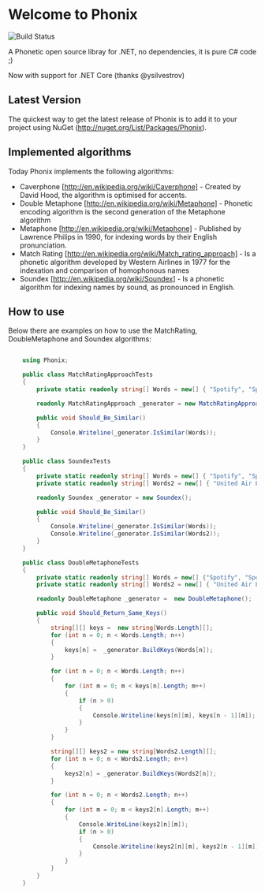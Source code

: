 Welcome to Phonix
======

![Build Status](https://spboyer.visualstudio.com/_apis/public/build/definitions/ee34cf34-44bc-4b9a-8e6e-ffb6c85259b2/3/badge)

A Phonetic open source libray for .NET, no dependencies, it is pure C# code ;)

Now with support for .NET Core (thanks @ysilvestrov)

Latest Version
--------------

The quickest way to get the latest release of Phonix is to add it to your project using
NuGet (<http://nuget.org/List/Packages/Phonix>).

Implemented algorithms
----------------------

Today Phonix implements the following algorithms:

* Caverphone [http://en.wikipedia.org/wiki/Caverphone] - Created by David Hood, the algorithm is optimised for accents.
* Double Metaphone [http://en.wikipedia.org/wiki/Metaphone] - Phonetic encoding algorithm is the second generation of the Metaphone algorithm
* Metaphone [http://en.wikipedia.org/wiki/Metaphone] - Published by Lawrence Philips in 1990, for indexing words by their English pronunciation.
* Match Rating [http://en.wikipedia.org/wiki/Match_rating_approach] - Is a phonetic algorithm developed by Western Airlines in 1977 for the indexation and comparison of homophonous names
* Soundex [http://en.wikipedia.org/wiki/Soundex] - Is a phonetic algorithm for indexing names by sound, as pronounced in English.

How to use
----------

Below there are examples on how to use the MatchRating, DoubleMetaphone and Soundex algorithms:

```csharp

    using Phonix;

    public class MatchRatingApproachTests
    {
        private static readonly string[] Words = new[] { "Spotify", "Spotfy", "Sputfy","Sputfi" };

        readonly MatchRatingApproach _generator = new MatchRatingApproach();

        public void Should_Be_Similar()
        {
            Console.Writeline(_generator.IsSimilar(Words));
        }
    }

    public class SoundexTests
    {
        private static readonly string[] Words = new[] { "Spotify", "Spotfy", "Sputfi", "Spotifi" };
        private static readonly string[] Words2 = new[] { "United Air Lines", "United Aire Lines", "United Air Line" };

        readonly Soundex _generator = new Soundex();

        public void Should_Be_Similar()
        {
            Console.Writeline(_generator.IsSimilar(Words));
            Console.Writeline(_generator.IsSimilar(Words2));
        }
    }

    public class DoubleMetaphoneTests
    {
        private static readonly string[] Words = new[] {"Spotify", "Spotfy", "Sputfi", "Spotifi"};
        private static readonly string[] Words2 = new[] { "United Air Lines", "United Aire Lines", "Unitid Air Line"};

        readonly DoubleMetaphone _generator =  new DoubleMetaphone();

        public void Should_Return_Same_Keys()
        {
            string[][] keys =  new string[Words.Length][];
            for (int n = 0; n < Words.Length; n++)
            {
                keys[n] =  _generator.BuildKeys(Words[n]);
            }

            for (int n = 0; n < Words.Length; n++)
            {
                for (int m = 0; m < keys[n].Length; m++)
                {
                    if (n > 0)
                    {
                        Console.Writeline(keys[n][m], keys[n - 1][m]);
                    }
                }
            }

            string[][] keys2 = new string[Words2.Length][];
            for (int n = 0; n < Words2.Length; n++)
            {
                keys2[n] = _generator.BuildKeys(Words2[n]);
            }

            for (int n = 0; n < Words2.Length; n++)
            {
                for (int m = 0; m < keys2[n].Length; m++)
                {
                    Console.WriteLine(keys2[n][m]);
                    if (n > 0)
                    {
                        Console.Writeline(keys2[n][m], keys2[n - 1][m]);
                    }
                }
            }
        }
    }
```
